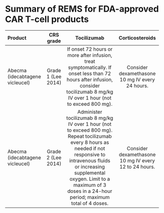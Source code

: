 # Summary of REMS for FDA-approved CAR T-cell products
| Product                             |CRS grade| Tocilizumab   | Corticosteroids |
| :---                                |:----:|     :----:    |  :----:         |
| Abecma (idecabtagene vicleucel)|Grade 1 (Lee 2014)| If onset 72 hours or more after infusion, treat symptomatically. If onset less than 72 hours after infusion, consider tocilizumab 8 mg/kg IV over 1 hour (not to exceed 800 mg).| Consider dexamethasone 10 mg IV every 24 hours.|
|Abecma (idecabtagene vicleucel)|Grade 2 (Lee 2014)|Administer tocilizumab 8 mg/kg IV over 1 hour (not to exceed 800 mg). Repeat tocilizumab every 8 hours as needed if not responsive to intravenous fluids or increasing supplemental oxygen. Limit to a maximum of 3 doses in a 24-hour period; maximum total of 4 doses.|Consider dexamethasone 10 mg IV every 12 to 24 hours.
